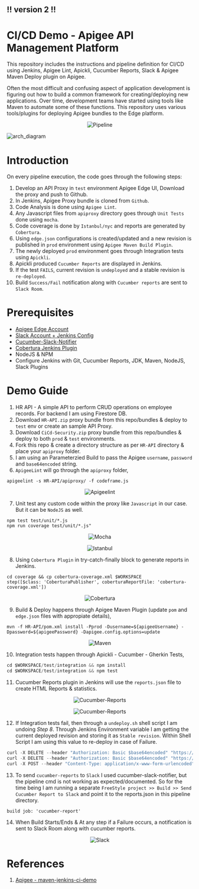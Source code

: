 ## !! version 2 !!
# CI/CD Demo - Apigee API Management Platform
This repository includes the instructions and pipeline definition for CI/CD using Jenkins, Apigee Lint, Apickli, Cucumber Reports, Slack & Apigee Maven Deploy plugin on Apigee.

Often the most difficult and confusing aspect of application development is figuring out how to build a common framework for creating/deploying new applications. Over time, development teams have started using tools like Maven to automate some of these functions. This repository uses various tools/plugins for deploying Apigee bundles to the Edge platform.
<p align="center">
  <img src="https://user-images.githubusercontent.com/28925814/61174524-03a51d80-a5bf-11e9-8e66-c59da67cabd6.png?raw=true" alt="Pipeline"/>
</p>

![arch_diagram](https://user-images.githubusercontent.com/28925814/61081996-2bbd4100-a446-11e9-9b5e-8cbd8d6801cb.png)

# Introduction
On every pipeline execution, the code goes through the following steps:
1. Develop an API Proxy in `test` environment Apigee Edge UI, Download the proxy and push to Github. 
2. In Jenkins, Apigee Proxy bundle is cloned from `Github`.
3. Code Analysis is done using `Apigee Lint`.
4. Any Javascript files from `apiproxy` directory goes through `Unit Tests` done using `mocha`.
5. Code coverage is done by `Istanbul/nyc` and reports are generated by `Cobertura`.
6. Using `edge.json` configurations is created/updated and a new revision is published in `prod` environment using `Apigee Maven Build Plugin`.
7. The newly deployed `prod` environment goes through Integration tests using `Apickli`.
8. Apickli produced `Cucumber Reports` are displayed in Jenkins.
9. If the test `FAILS`, current revision is `undeployed` and a stable revision is `re-deployed`.
10. Build `Success/Fail` notification along with `Cucumber reports` are sent to `Slack Room`.

# Prerequisites
* [Apigee Edge Account](https://login.apigee.com/login)
* [Slack Account + Jenkins Config](https://wiki.jenkins.io/display/JENKINS/Slack+Plugin)
* [Cucumber-Slack-Notifier](https://wiki.jenkins.io/display/JENKINS/Cucumber+Slack+Notifier+Plugin)
* [Cobertura Jenkins Plugin](https://wiki.jenkins.io/display/JENKINS/Cobertura+Plugin)
* NodeJS & NPM
* Configure Jenkins with Git, Cucumber Reports, JDK, Maven, NodeJS, Slack Plugins

# Demo Guide
1. HR API - A simple API to perform CRUD operations on employee records. For backend I am using Firestore DB.
2. Download `HR-API.zip` proxy bundle from this repo/bundles & deploy to `test` env or create an sample API Proxy.
3. Download `CiCd-Security.zip` proxy bundle from this repo/bundles & deploy to both `prod` & `test` environments.
4. Fork this repo & create a directory structure as per `HR-API` directory & place your `apiproxy` folder.
5. I am using an Parameterzied Build to pass the Apigee `username`, `password` and `base64encoded` string.
6. `ApigeeLint` will go through the `apiproxy` folder,
```node
apigeelint -s HR-API/apiproxy/ -f codeframe.js
```
<p align="center">
  <img src="https://user-images.githubusercontent.com/28925814/61175192-bfb71600-a5c8-11e9-823a-7dabf01bc4af.jpg?raw=true" alt="Apigeelint"/>
</p>

7. Unit test any custom code within the proxy like `Javascript` in our case. But it can be `NodeJS` as well.
```node
npm test test/unit/*.js
npm run coverage test/unit/*.js"
```
<p align="center">
  <img src="https://user-images.githubusercontent.com/28925814/61175192-bfb71600-a5c8-11e9-823a-7dabf01bc4af.jpg?raw=true" alt="Mocha"/>
</p>
<p align="center">
  <img src="https://user-images.githubusercontent.com/28925814/61175191-bfb71600-a5c8-11e9-9fc6-33a56f3084d5.jpg?raw=true" alt="Istanbul"/>
</p>

8. Using `Cobertura Plugin` in try-catch-finally block to generate reports in Jenkins.
```
cd coverage && cp cobertura-coverage.xml $WORKSPACE
step([$class: 'CoberturaPublisher', coberturaReportFile: 'cobertura-coverage.xml'])
```
<p align="center">
  <img src="https://user-images.githubusercontent.com/28925814/61174970-6994a380-a5c5-11e9-9e56-6c52ddc1bde3.jpg?raw=true" alt="Cobertura"/>
  
9. Build & Deploy happens through Apigee Maven Plugin (update `pom` and `edge.json` files with appropiate details),
```maven
mvn -f HR-API/pom.xml install -Pprod -Dusername=${apigeeUsername} -Dpassword=${apigeePassword} -Dapigee.config.options=update
```
<p align="center">
  <img src="https://user-images.githubusercontent.com/28925814/61175010-022b2380-a5c6-11e9-9fb2-711c41232850.jpg?raw=true" alt="Maven"/>
  
10. Integration tests happen through Apickli - Cucumber - Gherkin Tests,
```javascript
cd $WORKSPACE/test/integration && npm install
cd $WORKSPACE/test/integration && npm test
```

11. Cucumber Reports plugin in Jenkins will use the `reports.json` file to create HTML Reports & statistics.
<p align="center">
  <img src="https://user-images.githubusercontent.com/28925814/61174977-77e2bf80-a5c5-11e9-833c-2e86f69a0598.jpg?raw=true" alt="Cucumber-Reports"/>
<p align="center">
  <img src="https://user-images.githubusercontent.com/28925814/61174974-774a2900-a5c5-11e9-8b8a-33f3c4668254.jpg?raw=true" alt="Cucumber-Reports"/>

12. If Integration tests fail, then through a `undeploy.sh` shell script I am undoing _Step 8_. Through Jenkins Environment variable I am getting the current deployed revision and storing it as `Stable revision`. Within Shell Script I am using this value to re-deploy in case of Failure.
```javascript
curl -X DELETE --header "Authorization: Basic $base64encoded" "https://api.enterprise.apigee.com/v1/organizations/$org_name/environments/$env_name/apis/$api_name/revisions/$rev_num/deployments"
curl -X DELETE --header "Authorization: Basic $base64encoded" "https://api.enterprise.apigee.com/v1/organizations/$org_name/apis/$api_name/revisions/$rev_num"
curl -X POST --header "Content-Type: application/x-www-form-urlencoded" --header "Authorization: Basic $base64encoded" "https://api.enterprise.apigee.com/v1/organizations/$org_name/environments/$env_name/apis/$api_name/revisions/$stable_revision/deployments"
```
13. To send `cucumber-reports` to `Slack` I used cucumber-slack-notifier, but the pipeline cmd is not working as expected/documented. So for the time being I am running a separate `FreeStyle project >> Build >> Send Cucumber Report to Slack` and point it to the reports.json in this pipeline directory.
```
build job: 'cucumber-report'
```
14. When Build Starts/Ends & At any step if a Failure occurs, a notification is sent to Slack Room along with cucumber reports.
<p align="center">
  <img src="https://user-images.githubusercontent.com/28925814/61175129-d4df7500-a5c7-11e9-8fb1-3ff6fa7307be.jpg?raw=true" alt="Slack"/>
  
# References
1. [Apigee - maven-jenkins-ci-demo](https://github.com/apigee/maven-jenkins-ci-demo)
